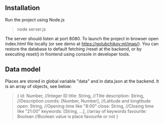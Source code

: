 ## Installation
Run the project using Node.js
>node server.js
>
The server should listen at port 8080. To launch the project in browser open index.html file locally (or see demo at https://golubchikov.ml/map/). 
You can restore the database to default fetching /reset at the backend, or by executing reset() in frontend using console in developer tools. 

## Data model
Places are stored in global variable "data" and in data.json at the backend. It is an array of objects, see below:
>{
>id: Number, //Integer ID
>title: String, //Title
>description: String, //Description
>coords: [Number, Number], //Latitude and longtitude
>open: String, //Opening time like "8:00"
>close: String, //Closing time like "21:00"
>keywords: [String, ...], //array of keywords
>favourite: Boolean //Boolean value is place favourite or not
>}
>



